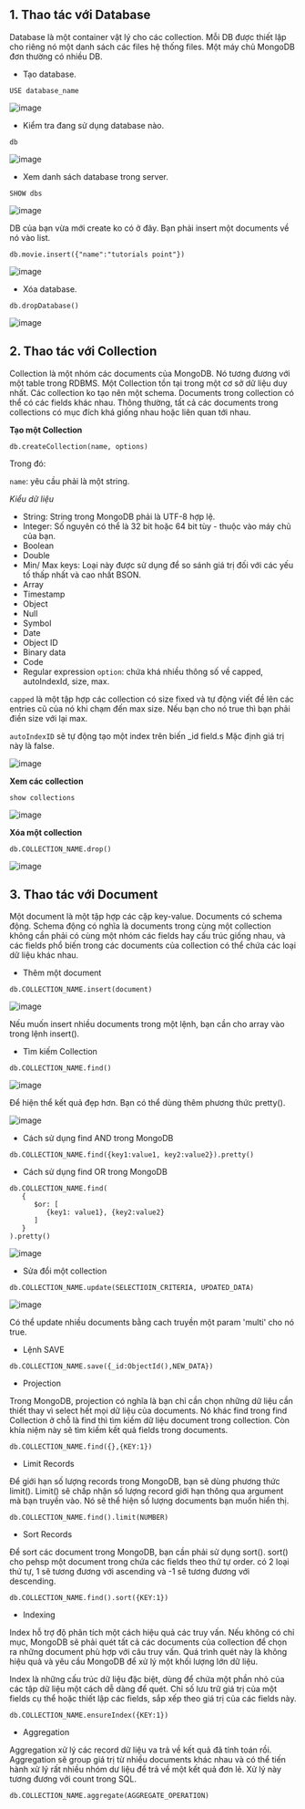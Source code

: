 ## 1. Thao tác với Database

Database là một container vật lý cho các collection. Mỗi DB được thiết lập cho riêng nó một danh sách các files hệ thống files. Một máy chủ MongoDB đơn thường có nhiều DB.

- Tạo database.

```
USE database_name
```

![image](https://user-images.githubusercontent.com/111716161/190946017-fb07d90d-7f59-4f11-ae35-65ccd58cdd8b.png)

- Kiểm tra đang sử dụng database nào. 

```
db
```

![image](https://user-images.githubusercontent.com/111716161/190946058-fea0b789-0519-4be6-a8ae-be02d5ce9b5a.png)

- Xem danh sách database trong server. 

```
SHOW dbs
```

![image](https://user-images.githubusercontent.com/111716161/190946130-aba677b4-c856-44f2-8fbf-737a081e28f9.png)

DB của bạn vừa mới create ko có ở đây. Bạn phải insert một documents về nó vào list.

```
db.movie.insert({"name":"tutorials point"})
```

![image](https://user-images.githubusercontent.com/111716161/190946357-0d8b8859-ac22-455e-853b-723c480967c7.png)

- Xóa database.

```
db.dropDatabase()
```

![image](https://user-images.githubusercontent.com/111716161/190946393-e11b0ac2-ebb3-4e50-bacf-e9390544b166.png)

## 2. Thao tác với Collection

Collection là một nhóm các documents của MongoDB. Nó tương đương với một table trong RDBMS. Một Collection tồn tại trong một cơ sở dữ liệu duy nhất. Các collection ko tạo nên một schema. Documents trong collection có thể có các fields khác nhau. Thông thường, tất cả các documents trong collections có mục đích khá giống nhau hoặc liên quan tới nhau.

**Tạo một Collection**

```
db.createCollection(name, options)
```

Trong đó: 

`name`: yêu cầu phải là một string.

*Kiểu dữ liệu*
  - String: String trong MongoDB phải là UTF-8 hợp lệ.
  - Integer: Số nguyên có thể là 32 bit hoặc 64 bit tùy   - thuộc vào máy chủ của bạn.
  - Boolean
  - Double
  - Min/ Max keys: Loại này được sử dụng để so sánh giá trị đối với các yếu tố thấp nhất và cao nhất BSON.
  - Array
  - Timestamp
  - Object
  - Null
  - Symbol
  - Date
  - Object ID
  - Binary data
  - Code
  - Regular expression
`option`: chứa khá nhiều thông số về capped, autoIndexId, size, max. 

`capped` là một tập hợp các collection có size fixed và tự động viết đề lên các entries cũ của nó khi chạm đến max size. Nếu bạn cho nó true thì bạn phải điền size với lại max. 

`autoIndexID` sẽ tự động tạo một index trên biến _id field.s Mặc định giá trị này là false.

![image](https://user-images.githubusercontent.com/111716161/190946613-ddca19e8-8665-4f98-83ec-92d61c8110e1.png)

**Xem các collection**

```
show collections
```

![image](https://user-images.githubusercontent.com/111716161/190946703-452a5d48-ea22-421b-8c07-f68799e359c8.png)

**Xóa một collection**

```
db.COLLECTION_NAME.drop()
```

![image](https://user-images.githubusercontent.com/111716161/190946765-451e0559-8a3a-4baa-bae5-9b64fe329cb6.png)

## 3. Thao tác với Document

Một document là một tập hợp các cặp key-value. Documents có schema động. Schema động có nghĩa là documents trong cùng một collection không cần phải có cùng một nhóm các fields hay cấu trúc giống nhau, và các fields phổ biến trong các documents của collection có thể chứa các loại dữ liệu khác nhau.

- Thêm một document

```
db.COLLECTION_NAME.insert(document)
```

![image](https://user-images.githubusercontent.com/111716161/190947776-78da775d-3fda-463a-99ff-bbd2bd405983.png)

Nếu muốn insert nhiều documents trong một lệnh, bạn cần cho array vào trong lệnh insert().

- Tìm kiếm Collection

```
db.COLLECTION_NAME.find()
```

![image](https://user-images.githubusercontent.com/111716161/190947911-ffd6476f-7e57-48fc-bbfd-2cd0c214a77e.png)

Để hiện thể kết quả đẹp hơn. Bạn có thể dùng thêm phương thức pretty().

![image](https://user-images.githubusercontent.com/111716161/190948202-b3ef0573-d4d9-447e-9d47-6b842964e654.png)

- Cách sử dụng find AND trong MongoDB

```
db.COLLECTION_NAME.find({key1:value1, key2:value2}).pretty()
```

- Cách sử dụng find OR trong MongoDB

```
db.COLLECTION_NAME.find(
   {
      $or: [
         {key1: value1}, {key2:value2}
      ]
   }
).pretty()
```

![image](https://user-images.githubusercontent.com/111716161/190950215-4b49bdbe-34ea-471b-a385-0c852672bbd4.png)

- Sửa đổi một collection

```
db.COLLECTION_NAME.update(SELECTIOIN_CRITERIA, UPDATED_DATA)
```

![image](https://user-images.githubusercontent.com/111716161/190950491-c666d674-dd20-4d47-a37f-3a5f378b72da.png)

Có thể update nhiều documents bằng cach truyền một param 'multi' cho nó true.

- Lệnh SAVE

```
db.COLLECTION_NAME.save({_id:ObjectId(),NEW_DATA})
```

- Projection

Trong MongoDB, projection có nghĩa là bạn chỉ cần chọn những dữ liệu cần thiết thay vì select hết mọi dữ liệu của documents. Nó khác find trong find Collection ở chỗ là find thì tìm kiếm dữ liệu document trong collection. Còn khía niệm này sẽ tìm kiếm kết quả fields trong documents. 

```
db.COLLECTION_NAME.find({},{KEY:1})
```

- Limit Records

Để giới hạn số lượng records trong MongoDB, bạn sẽ dùng phương thức limit(). Limit() sẽ chấp nhận số lượng record giới hạn thông qua argument mà bạn truyền vào. Nó sẽ thể hiện số lượng documents bạn muốn hiển thị.

```
db.COLLECTION_NAME.find().limit(NUMBER)
```

- Sort Records

Để sort các document trong MongoDB, bạn cần phải sử dụng sort(). sort() cho pehsp một document trong chứa các fields theo thứ tự order. có 2 loại thứ tự, 1 sẽ tương đương với ascending và -1 sẽ tương đương với descending.

```
db.COLLECTION_NAME.find().sort({KEY:1})
```

- Indexing

Index hỗ trợ độ phân tích một cách hiệu quả các truy vấn. Nếu không có chỉ mục, MongoDB sẽ phải quét tất cả các documents của collection để chọn ra những document phù hợp với câu truy vấn. Quá trình quét này là không hiệu quả và yêu cầu MongoDB để xử lý một khối lượng lớn dữ liệu.

Index là những cấu trúc dữ liệu đặc biệt, dùng để chứa một phần nhỏ của các tập dữ liệu một cách dễ dàng để quét. Chỉ số lưu trữ giá trị của một fields cụ thể hoặc thiết lập các fields, sắp xếp theo giá trị của các fields này.

```
db.COLLECTION_NAME.ensureIndex({KEY:1})
```

- Aggregation

Aggregation xử lý các record dữ liệu va trả về kết quả đã tính toán rồi. Aggregation sẽ group giá trị từ nhiều documents khác nhau và có thể tiến hành xử lý rất nhiều nhóm dư liệu để trả về một kết quả đơn lẻ. Xử lý này tương đương với count trong SQL.

```
db.COLLECTION_NAME.aggregate(AGGREGATE_OPERATION)
```
